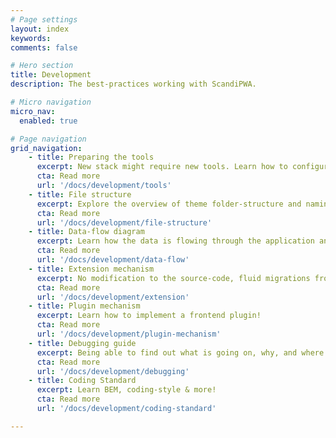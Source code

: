 ```yaml
---
# Page settings
layout: index
keywords:
comments: false

# Hero section
title: Development
description: The best-practices working with ScandiPWA.

# Micro navigation
micro_nav:
  enabled: true

# Page navigation
grid_navigation:
    - title: Preparing the tools
      excerpt: New stack might require new tools. Learn how to configure them!
      cta: Read more
      url: '/docs/development/tools'
    - title: File structure
      excerpt: Explore the overview of theme folder-structure and naming conventions.
      cta: Read more
      url: '/docs/development/file-structure'
    - title: Data-flow diagram
      excerpt: Learn how the data is flowing through the application and who is responsible for what task.
      cta: Read more
      url: '/docs/development/data-flow'
    - title: Extension mechanism
      excerpt: No modification to the source-code, fluid migrations from version to version.
      cta: Read more
      url: '/docs/development/extension'
    - title: Plugin mechanism
      excerpt: Learn how to implement a frontend plugin!
      cta: Read more
      url: '/docs/development/plugin-mechanism'
    - title: Debugging guide
      excerpt: Being able to find out what is going on, why, and where is crucial for an effective project delivery.
      cta: Read more
      url: '/docs/development/debugging'
    - title: Coding Standard
      excerpt: Learn BEM, coding-style & more!
      cta: Read more
      url: '/docs/development/coding-standard'

---
```

